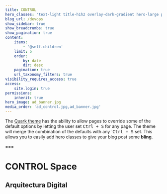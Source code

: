 ```yaml
---
title: CONTROL
hero_classes: 'text-light title-h1h2 overlay-dark-gradient hero-large parallax'
blog_url: /devops
show_sidebar: true
show_breadcrumbs: true
show_pagination: true
content:
    items:
        - '@self.children'
    limit: 5
    order:
        by: date
        dir: desc
    pagination: true
    url_taxonomy_filters: true
visibility_requires_access: true
access:
    site.login: true
permissions:
    inherit: true
hero_image: ad_banner.jpg
media_order: 'ad_control.jpg,ad_banner.jpg'
---
```


The [Quark theme](/arquitectura-digital/devops) has the ability to allow pages to override some of the default options by letting the user set <kbd>Ctrl + S</kbd> for any page.  The theme will merge the combination of the defaults with any `<kbd>Ctrl + S</kbd> set. This allows you to easily add hero classes to give your blog post some **bling**.

===
# **CONTROL** Space
## Arquitectura Digital